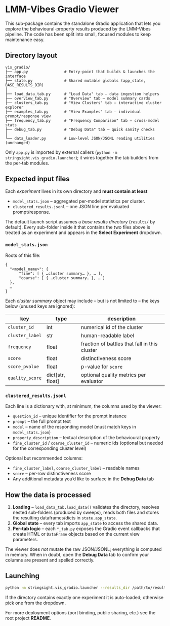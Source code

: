# LMM-Vibes Gradio Viewer

This sub-package contains the standalone Gradio application that lets you
explore the behavioural-property results produced by the LMM-Vibes pipeline.
The code has been split into small, focused modules to keep maintenance easy.

## Directory layout

```
vis_gradio/
├── app.py                # Entry-point that builds & launches the interface
├── state.py              # Shared mutable globals (app_state, BASE_RESULTS_DIR)
│
├── load_data_tab.py      # "Load Data" tab – data ingestion helpers
├── overview_tab.py       # "Overview" tab – model summary cards
├── clusters_tab.py       # "View Clusters" tab – interactive cluster explorer
├── examples_tab.py       # "View Examples" tab – individual prompt/response view
├── frequency_tab.py      # "Frequency Comparison" tab – cross-model stats
├── debug_tab.py          # "Debug Data" tab – quick sanity checks
│
└── data_loader.py        # Low-level JSON/JSONL reading utilities (unchanged)
```

Only `app.py` is imported by external callers (`python -m stringsight.vis_gradio.launcher`); it wires together the tab builders from the per-tab modules.

## Expected input files

Each *experiment* lives in its own directory and **must contain at least**

* `model_stats.json`  – aggregated per-model statistics per cluster.
* `clustered_results.jsonl`  – one JSON line per evaluated prompt/response.

The default launch script assumes a *base results directory* (`results/` by
default).  Every sub-folder inside it that contains the two files above is
treated as an experiment and appears in the **Select Experiment** dropdown.

### `model_stats.json`
Roots of this file:
```
{
  "<model_name>": {
      "fine": [ { …cluster summary… }, … ],
      "coarse": [ { …cluster summary… }, … ]
  },
  …
}
```
Each *cluster summary* object may include – but is not limited to – the keys
below (unused keys are ignored):

| key                | type          | description                                        |
|--------------------|--------------|----------------------------------------------------|
| `cluster_id`       | int          | numerical id of the cluster                        |
| `cluster_label`    | str          | human-readable label                               |
| `frequency`        | float        | fraction of battles that fall in this cluster      |
| `score`            | float        | distinctiveness score                              |
| `score_pvalue`     | float        | p-value for `score`                                |
| `quality_score`    | dict[str, float] | optional quality metrics per evaluator       |

### `clustered_results.jsonl`
Each line is a dictionary with, at minimum, the columns used by the viewer:

* `question_id` – unique identifier for the prompt instance
* `prompt` – the full prompt text
* `model` – name of the responding model (must match keys in `model_stats.json`)
* `property_description` – textual description of the behavioural property
* `fine_cluster_id` / `coarse_cluster_id` – numeric ids (optional but needed
  for the corresponding cluster level)

Optional but recommended columns:

* `fine_cluster_label`, `coarse_cluster_label` – readable names
* `score` – per-row distinctiveness score
* Any additional metadata you’d like to surface in the **Debug Data** tab

## How the data is processed

1. **Loading** – `load_data_tab.load_data()` validates the directory, resolves
   nested sub-folders (produced by sweeps), reads both files and stores the
   resulting dataframes/dicts in `state.app_state`.
2. **Global state** – every tab imports `app_state` to access the shared data.
3. **Per-tab logic** – each `*_tab.py` exposes the Gradio event callbacks that
   create HTML or `DataFrame` objects based on the current view parameters.

The viewer does *not* mutate the raw JSON/JSONL; everything is computed in
memory.  When in doubt, open the **Debug Data** tab to confirm your columns are
present and spelled correctly.

## Launching

```bash
python -m stringsight.vis_gradio.launcher --results_dir /path/to/results
```

If the directory contains exactly one experiment it is auto-loaded; otherwise
pick one from the dropdown.

For more deployment options (port binding, public sharing, etc.) see the root
project **README**. 